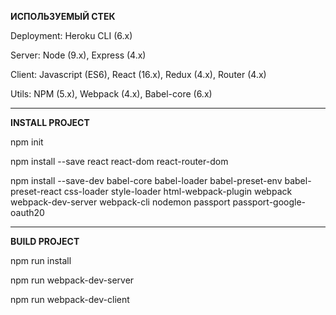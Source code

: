 **ИСПОЛЬЗУЕМЫЙ СТЕК**

Deployment: Heroku CLI (6.x)

Server: Node (9.x), Express (4.x)

Client: Javascript (ES6), React (16.x), Redux (4.x), Router (4.x)

Utils: NPM (5.x), Webpack (4.x), Babel-core (6.x)


***


**INSTALL PROJECT**

npm init

npm install --save react react-dom react-router-dom

npm install --save-dev babel-core babel-loader babel-preset-env babel-preset-react css-loader style-loader html-webpack-plugin webpack webpack-dev-server webpack-cli nodemon passport passport-google-oauth20



***


**BUILD PROJECT**

npm run install

npm run webpack-dev-server

npm run webpack-dev-client
